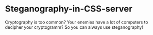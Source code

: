 # Steganography-in-CSS-server

Cryptography is too common? Your enemies have a lot of computers to decipher your cryptogramm? 
So you can always use steganography!  
